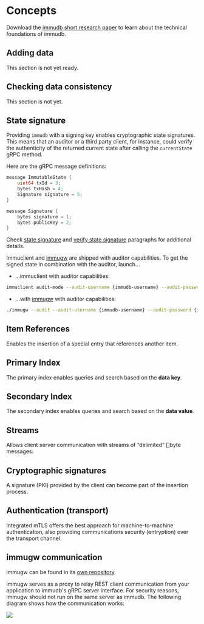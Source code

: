 # Concepts

Download the [immudb short research paper](https://codenotary.com/technologies/immudb/) to learn about the technical foundations of immudb.

## Adding data

[//]: # "update these sections to reflect accurate information"

This section is not yet ready.

## Checking data consistency
This section is not yet.

## State signature

Providing `immudb` with a signing key enables cryptographic state signatures.
This means that an auditor or a third party client, for instance, could verify the authenticity of the returned current state after calling the `currentState` gRPC method.

Here are the gRPC message definitions:
```go
message ImmutableState {
	uint64 txId = 3;
	bytes txHash = 4;
	Signature signature = 5;
}

message Signature {
	bytes signature = 1;
	bytes publicKey = 2;
}
```

[//]: # "these link are broken and lead to pages in the /old hierarchy"

Check [state signature](old/immudb/#state-signature) and [verify state signature](sdks-api.html#verify-state-signature) paragraphs for additional details.

Immuclient and [immugw](https://github.com/codenotary/immugw) are shipped with auditor capabilities.
To get the signed state in combination with the auditor, launch...
* ...immuclient with auditor capabilities:
```bash
immuclient audit-mode --audit-username {immudb-username} --audit-password {immudb-pw} --audit-signature validate
```
* ...with [immugw](https://github.com/codenotary/immugw) with auditor capabilities:
```bash
./immugw --audit --audit-username {immudb-username} --audit-password {immudb-pw} --audit-signature validate
```

## Item References

Enables the insertion of a special entry that references another item.

## Primary Index

The primary index enables queries and search based on the **data key**.

## Secondary Index

The secondary index enables queries and search based on the **data value**.

## Streams
Allows client server communication with streams of “delimited” []byte messages.

## Cryptographic signatures

A signature (PKI) provided by the client can become part of the insertion process.

## Authentication (transport)

Integrated mTLS offers the best approach for machine-to-machine authentication, also providing communications security (entryption) over the transport channel.

## immugw communication
immugw can be found in its [own repository](https://github.com/codenotary/immugw).

immugw serves as a proxy to relay REST client communication from your application to immudb's gRPC server interface. For security reasons, immugw should not run on the same server as immudb. The following diagram shows how the communication works:

![](../.gitbook/assets/diagram-immugw.svg)